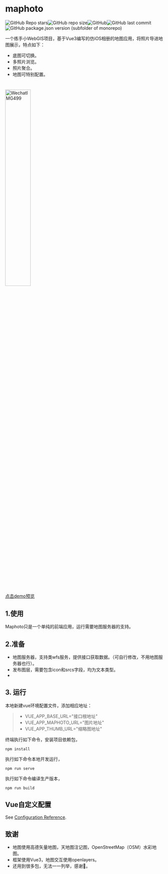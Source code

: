 # maphoto

![GitHub Repo stars](https://img.shields.io/github/stars/WShihan/maphoto?style=plastic)![GitHub repo size](https://img.shields.io/github/repo-size/WShihan/maphoto?style=plastic)![GitHub](https://img.shields.io/github/license/WShihan/maphoto)![GitHub last commit](https://img.shields.io/github/last-commit/WShihan/maphoto?style=plastic)![GitHub package.json version (subfolder of monorepo)](https://img.shields.io/github/package-json/v/WShihan/maphoto)

一个练手小WebGIS项目，基于Vue3编写的仿iOS相册的地图应用，将照片导进地图展示，特点如下：

* 底图可切换。
* 多照片浏览。
* 照片聚合。
* 地图可特别配置。

<img style="width:40%;margin: 5% auto;" src="https://md-1301600412.cos.ap-nanjing.myqcloud.com/pic/typora/WechatIMG499.png" alt="WechatIMG499" />

[点击demo预览](https://www.wsh233.cn/webapp/maphoto)



## 1.使用

Maphoto只是一个单纯的前端应用，运行需要地图服务器的支持。

## 2.准备

* 地图服务器，支持类wfs服务，提供接口获取数据。（可自行修改，不用地图服务器也行）。
* 发布图层，需要包含icon和srcs字段，均为文本类型。
* 

## 3. 运行
本地新建vue环境配置文件，添加相应地址：
> * VUE_APP_BASE_URL="接口根地址"
> * VUE_APP_MAPHOTO_URL="图片地址"
> * VUE_APP_THUMB_URL="缩略图地址"
>



终端执行如下命令，安装项目依赖包，

```
npm install
```

执行如下命令本地开发运行，

```
npm run serve
```

执行如下命令编译生产版本，

```
npm run build
```



## Vue自定义配置

See [Configuration Reference](https://cli.vuejs.org/config/).



## 致谢

* 地图使用高德矢量地图，天地图注记图，OpenStreetMap（OSM）水彩地图。
* 框架使用Vue3，地图交互使用openlayers。
* 还用到很多包，无法一一列举，感谢:sparkling_heart:。
